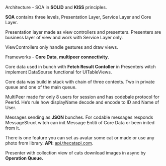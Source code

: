 Architecture - SOA in **SOLID** and **KISS** principles.

**SOA** contains three levels, Presentation Layer, Service Layer and Core Layer.

Presentation layer made as view controllers and presenters. Presenters are business layer of view and work with Service Layer only.

ViewControllers only handle gestures and draw views.

Frameworks - **Core Data**, **multipeer connectivity**.

Core data used in bunch with **Fetch Result Contoller** in Presenters witch implement DataSourse functional for UITableViews.

Core data was build in stack with chain of three contexts. Two in private queue and one of the main queue.

MultiPeer made for only 8 users for session and has codebale protocol for PeerId. He’s rule how displayName decode and encode to ID and Name of User.

Messages sending as **JSON** bunches. For codable messages responds MessageStruct witch can init Message Entiti of Core Data or been inited from it.

There is one feature you can set as avatar some cat or made or use any photo from library. **API**: [api.thecatapi.com](http://api.thecatapi.com).

Presenter with collection view of cats download images in async by **Operation Queue.**
